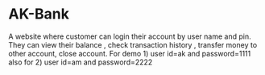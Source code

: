 # AK-Bank
A website where customer can login their account by user name and pin. They can view their balance , check transaction history , transfer money to other account, close account.    For demo 1) user id=ak and password=1111 also for 2) user id=am and password=2222
